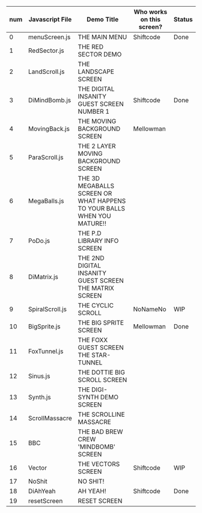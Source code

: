 | num | Javascript File | Demo Title | Who works on this screen? | Status
| - | --- | --- | --- | --- |
| 0 | menuScreen.js | THE MAIN MENU | Shiftcode | Done
| 1 | RedSector.js | THE RED SECTOR DEMO | 
| 2 | LandScroll.js | THE LANDSCAPE SCREEN | 
| 3 | DiMindBomb.js | THE DIGITAL INSANITY GUEST SCREEN NUMBER 1 | Shiftcode | Done
| 4 | MovingBack.js | THE MOVING BACKGROUND SCREEN | Mellowman
| 5 | ParaScroll.js | THE 2 LAYER MOVING BACKGROUND SCREEN | 
| 6 | MegaBalls.js | THE 3D MEGABALLS SCREEN OR WHAT HAPPENS TO YOUR BALLS WHEN YOU MATURE!! | 
| 7 | PoDo.js | THE P.D LIBRARY INFO SCREEN | 
| 8 | DiMatrix.js | THE 2ND DIGITAL INSANITY GUEST SCREEN THE MATRIX SCREEN | 
| 9 | SpiralScroll.js | THE CYCLIC SCROLL | NoNameNo | WIP
| 10 | BigSprite.js | THE BIG SPRITE SCREEN | Mellowman | Done
| 11 | FoxTunnel.js | THE FOXX GUEST SCREEN THE STAR-TUNNEL | 
| 12 | Sinus.js | THE DOTTIE BIG SCROLL SCREEN | 
| 13 | Synth.js | THE DIGI-SYNTH DEMO SCREEN | 
| 14 | ScrollMassacre | THE SCROLLINE MASSACRE | 
| 15 | BBC | THE BAD BREW CREW 'MINDBOMB' SCREEN | 
| 16 | Vector | THE VECTORS SCREEN | Shiftcode | WIP
| 17 | NoShit | NO SHIT! | 
| 18 | DiAhYeah | AH YEAH! | Shiftcode | Done
| 19 | resetScreen | RESET SCREEN |
